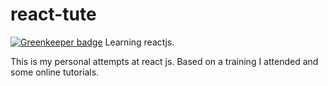 # react-tute

[![Greenkeeper badge](https://badges.greenkeeper.io/sbmadhav/react-tute.svg)](https://greenkeeper.io/)
Learning reactjs.

This is my personal attempts at react js. Based on a training I attended and some online tutorials.